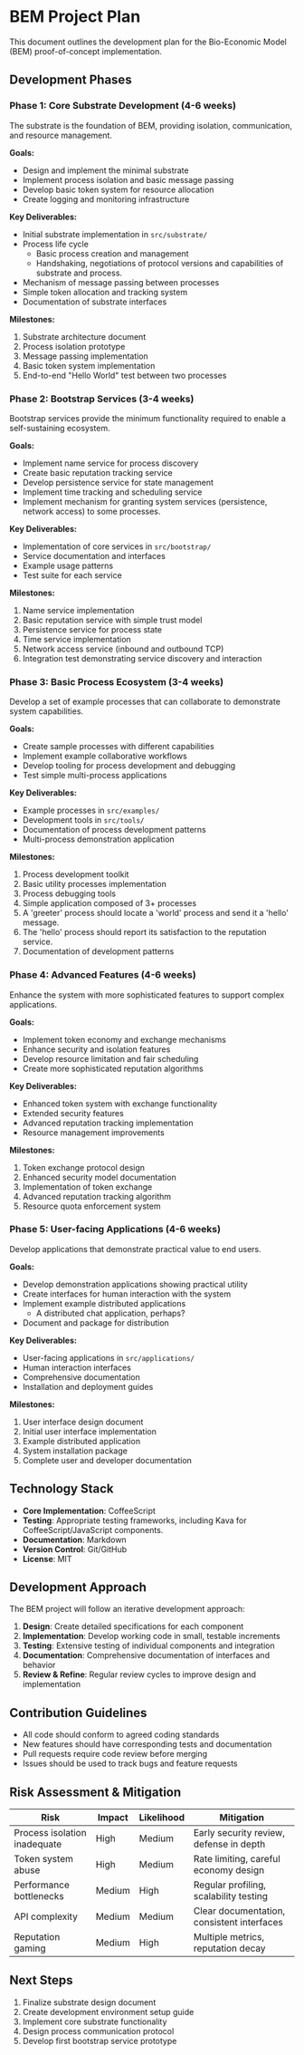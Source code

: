 # BEM Project Plan

This document outlines the development plan for the Bio-Economic Model (BEM) proof-of-concept implementation.

## Development Phases

### Phase 1: Core Substrate Development (4-6 weeks)
The substrate is the foundation of BEM, providing isolation, communication, and resource management.

**Goals:**
- Design and implement the minimal substrate
- Implement process isolation and basic message passing
- Develop basic token system for resource allocation
- Create logging and monitoring infrastructure

**Key Deliverables:**
- Initial substrate implementation in `src/substrate/`
- Process life cycle
  - Basic process creation and management
  - Handshaking, negotiations of protocol versions and capabilities of
    substrate and process.
- Mechanism of message passing between processes
- Simple token allocation and tracking system
- Documentation of substrate interfaces

**Milestones:**
1. Substrate architecture document
2. Process isolation prototype
3. Message passing implementation
4. Basic token system implementation
5. End-to-end "Hello World" test between two processes

### Phase 2: Bootstrap Services (3-4 weeks)
Bootstrap services provide the minimum functionality required to enable a self-sustaining ecosystem.

**Goals:**
- Implement name service for process discovery
- Create basic reputation tracking service
- Develop persistence service for state management
- Implement time tracking and scheduling service
- Implement mechanism for granting system services (persistence, network
  access) to some processes.

**Key Deliverables:**
- Implementation of core services in `src/bootstrap/`
- Service documentation and interfaces
- Example usage patterns
- Test suite for each service

**Milestones:**
1. Name service implementation
2. Basic reputation service with simple trust model
3. Persistence service for process state
4. Time service implementation
5. Network access service (inbound and outbound TCP)
6. Integration test demonstrating service discovery and interaction

### Phase 3: Basic Process Ecosystem (3-4 weeks)
Develop a set of example processes that can collaborate to demonstrate system capabilities.

**Goals:**
- Create sample processes with different capabilities
- Implement example collaborative workflows
- Develop tooling for process development and debugging
- Test simple multi-process applications

**Key Deliverables:**
- Example processes in `src/examples/`
- Development tools in `src/tools/`
- Documentation of process development patterns
- Multi-process demonstration application

**Milestones:**
1. Process development toolkit
2. Basic utility processes implementation
3. Process debugging tools
4. Simple application composed of 3+ processes
  1. A 'greeter' process should locate a 'world' process and send it a 'hello'
     message.
  2. The 'hello' process should report its satisfaction to the reputation
     service.
5. Documentation of development patterns

### Phase 4: Advanced Features (4-6 weeks)
Enhance the system with more sophisticated features to support complex applications.

**Goals:**
- Implement token economy and exchange mechanisms
- Enhance security and isolation features
- Develop resource limitation and fair scheduling
- Create more sophisticated reputation algorithms

**Key Deliverables:**
- Enhanced token system with exchange functionality
- Extended security features
- Advanced reputation tracking implementation
- Resource management improvements

**Milestones:**
1. Token exchange protocol design
2. Enhanced security model documentation
3. Implementation of token exchange
4. Advanced reputation tracking algorithm
5. Resource quota enforcement system

### Phase 5: User-facing Applications (4-6 weeks)
Develop applications that demonstrate practical value to end users.

**Goals:**
- Develop demonstration applications showing practical utility
- Create interfaces for human interaction with the system
- Implement example distributed applications
  - A distributed chat application, perhaps?
- Document and package for distribution

**Key Deliverables:**
- User-facing applications in `src/applications/`
- Human interaction interfaces
- Comprehensive documentation
- Installation and deployment guides

**Milestones:**
1. User interface design document
2. Initial user interface implementation
3. Example distributed application
4. System installation package
5. Complete user and developer documentation

## Technology Stack

- **Core Implementation**: CoffeeScript
- **Testing**: Appropriate testing frameworks, including Kava for
  CoffeeScript/JavaScript components.
- **Documentation**: Markdown
- **Version Control**: Git/GitHub
- **License**: MIT

## Development Approach

The BEM project will follow an iterative development approach:

1. **Design**: Create detailed specifications for each component
2. **Implementation**: Develop working code in small, testable increments
3. **Testing**: Extensive testing of individual components and integration
4. **Documentation**: Comprehensive documentation of interfaces and behavior
5. **Review & Refine**: Regular review cycles to improve design and implementation

## Contribution Guidelines

- All code should conform to agreed coding standards
- New features should have corresponding tests and documentation
- Pull requests require code review before merging
- Issues should be used to track bugs and feature requests

## Risk Assessment & Mitigation

| Risk | Impact | Likelihood | Mitigation |
|------|--------|------------|------------|
| Process isolation inadequate | High | Medium | Early security review, defense in depth |
| Token system abuse | High | Medium | Rate limiting, careful economy design |
| Performance bottlenecks | Medium | High | Regular profiling, scalability testing |
| API complexity | Medium | Medium | Clear documentation, consistent interfaces |
| Reputation gaming | Medium | High | Multiple metrics, reputation decay |

## Next Steps

1. Finalize substrate design document
2. Create development environment setup guide
3. Implement core substrate functionality 
4. Design process communication protocol
5. Develop first bootstrap service prototype

